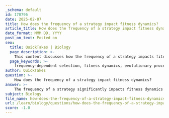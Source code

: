 ```yaml
---
_schema: default
id: 170796
date: 2025-02-07
title: How does the frequency of a strategy impact fitness dynamics?
article_title: How does the frequency of a strategy impact fitness dynamics?
date_format: MMM DD, YYYY
post_on_text: Posted on
seo:
  title: QuickTakes | Biology
  page_description: >-
    This content discusses how the frequency of a strategy impacts fitness dynamics through frequency-dependent selection, illustrating its effects on phenotypes and population stability.
  page_keywords: >-
    frequency-dependent selection, fitness dynamics, evolutionary processes, phenotype success, predator-prey interaction, payoff matrix, population dynamics, equilibrium frequency, genetic diversity, evolutionary strategies
author: QuickTakes
question: >-
    How does the frequency of a strategy impact fitness dynamics?
answer: >-
    The frequency of a strategy significantly impacts fitness dynamics through the mechanism of frequency-dependent selection. This evolutionary process dictates that the fitness of a phenotype is not static but varies based on its prevalence in the population relative to other phenotypes. Here’s a detailed breakdown of how this works:\n\n1. **Frequency-Dependent Selection**: The core idea is that the success of a particular strategy can change depending on how common or rare it is. For example, in a predator-prey scenario, if a specific coloration in prey becomes too common, predators may adapt and learn to recognize and avoid it, leading to a decrease in the fitness of that phenotype. Conversely, if a phenotype is rare, it may enjoy a fitness advantage due to lower predation rates.\n\n2. **Payoff Matrix and Fitness Calculations**: The interactions between different strategies can be modeled using a payoff matrix, which quantifies the fitness outcomes based on the frequency of each strategy. For instance, in a population of hawks and doves, if hawks become overly prevalent, doves may gain an advantage, resulting in a shift in the population dynamics. The mathematical formulas used to calculate these payoffs can illustrate how changes in frequency lead to changes in fitness.\n\n3. **Population Dynamics**: The dynamics of populations can be cyclical, where an increase in one strategy leads to a decline in another, eventually reaching an equilibrium frequency. This equilibrium is the point at which the fitness levels of competing strategies are equal, highlighting the importance of relative fitness in evolutionary strategies.\n\n4. **Real-World Applications**: Frequency-dependent selection is observable in various real-world scenarios, such as mimicry in poisonous species or different strategies employed by salmon. These examples demonstrate how theoretical models align with actual biological phenomena, reinforcing the concept that the frequency of strategies can shape evolutionary outcomes.\n\n5. **Equilibrium Frequency**: The equilibrium frequency is crucial in understanding how populations stabilize over time. It represents the balance point where the fitness of different strategies is equal, allowing for the coexistence of multiple phenotypes within a population.\n\nIn summary, the frequency of a strategy plays a pivotal role in fitness dynamics by influencing how successful that strategy is relative to others in the population. This interplay is essential for understanding evolutionary processes and maintaining genetic diversity within ecosystems.
subject: Biology
file_name: how-does-the-frequency-of-a-strategy-impact-fitness-dynamics.md
url: /learn/biology/questions/how-does-the-frequency-of-a-strategy-impact-fitness-dynamics
score: -1.0
---
```


&nbsp;